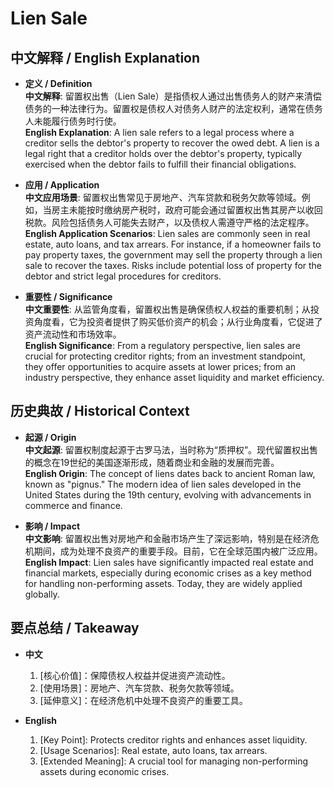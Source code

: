 # Lien Sale

## 中文解释 / English Explanation

* **定义 / Definition**  
  **中文解释**: 留置权出售（Lien Sale）是指债权人通过出售债务人的财产来清偿债务的一种法律行为。留置权是债权人对债务人财产的法定权利，通常在债务人未能履行债务时行使。  
  **English Explanation**: A lien sale refers to a legal process where a creditor sells the debtor's property to recover the owed debt. A lien is a legal right that a creditor holds over the debtor's property, typically exercised when the debtor fails to fulfill their financial obligations.

* **应用 / Application**  
  **中文应用场景**: 留置权出售常见于房地产、汽车贷款和税务欠款等领域。例如，当房主未能按时缴纳房产税时，政府可能会通过留置权出售其房产以收回税款。风险包括债务人可能失去财产，以及债权人需遵守严格的法定程序。  
  **English Application Scenarios**: Lien sales are commonly seen in real estate, auto loans, and tax arrears. For instance, if a homeowner fails to pay property taxes, the government may sell the property through a lien sale to recover the taxes. Risks include potential loss of property for the debtor and strict legal procedures for creditors.

* **重要性 / Significance**  
  **中文重要性**: 从监管角度看，留置权出售是确保债权人权益的重要机制；从投资角度看，它为投资者提供了购买低价资产的机会；从行业角度看，它促进了资产流动性和市场效率。  
  **English Significance**: From a regulatory perspective, lien sales are crucial for protecting creditor rights; from an investment standpoint, they offer opportunities to acquire assets at lower prices; from an industry perspective, they enhance asset liquidity and market efficiency.

## 历史典故 / Historical Context

* **起源 / Origin**  
  **中文起源**: 留置权制度起源于古罗马法，当时称为“质押权”。现代留置权出售的概念在19世纪的美国逐渐形成，随着商业和金融的发展而完善。  
  **English Origin**: The concept of liens dates back to ancient Roman law, known as "pignus." The modern idea of lien sales developed in the United States during the 19th century, evolving with advancements in commerce and finance.

* **影响 / Impact**  
  **中文影响**: 留置权出售对房地产和金融市场产生了深远影响，特别是在经济危机期间，成为处理不良资产的重要手段。目前，它在全球范围内被广泛应用。  
  **English Impact**: Lien sales have significantly impacted real estate and financial markets, especially during economic crises as a key method for handling non-performing assets. Today, they are widely applied globally.

## 要点总结 / Takeaway

* **中文**  
  1. [核心价值]：保障债权人权益并促进资产流动性。
  2. [使用场景]：房地产、汽车贷款、税务欠款等领域。
  3. [延伸意义]：在经济危机中处理不良资产的重要工具。

* **English**  
  1. [Key Point]: Protects creditor rights and enhances asset liquidity.
  2. [Usage Scenarios]: Real estate, auto loans, tax arrears.
  3. [Extended Meaning]: A crucial tool for managing non-performing assets during economic crises.